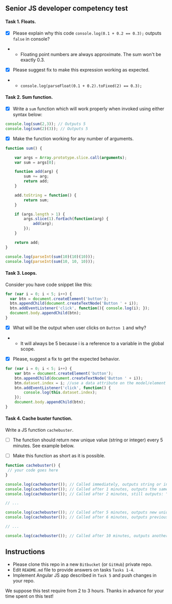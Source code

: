 ## Senior JS developer competency test

#### Task 1. Floats.

- [x] Please explain why this code `console.log(0.1 + 0.2 == 0.3);` outputs `false` in console? 
- - Floating point numbers are always approximate. The sum won't be exactly 0.3. 
- [x] Please suggest fix to make this expression working as expected.
- - `console.log(parseFloat(0.1 + 0.2).toFixed(2) == 0.3);`

#### Task 2. Sum function.

- [x] Write a `sum` function which will work properly when invoked using either syntax below: 

```javascript
console.log(sum(2,3)); // Outputs 5 
console.log(sum(2)(3)); // Outputs 5
``` 

- [x] Make the function working for any number of arguments.

```javascript
function sum() {

	var args = Array.prototype.slice.call(arguments);
	var sum = args[0];

	function add(arg) {
		sum += arg;
		return add;
	}

	add.toString = function() {
		return sum;
	}

	if (args.length > 1) {
		args.slice(1).forEach(function(arg) {
			add(arg);
		});
	}

	return add;
}

console.log(parseInt(sum(10)(10)(10)));
console.log(parseInt(sum(10, 10, 10)));
``` 


#### Task 3. Loops.

Consider you have code snippet like this: 

```javascript
for (var i = 0; i < 5; i++) {
  var btn = document.createElement('button');
  btn.appendChild(document.createTextNode('Button ' + i));
  btn.addEventListener('click', function(){ console.log(i); });
  document.body.appendChild(btn);
}
```

- [x] What will be the output when user clicks on `Button 1` and why? 
- - It will always be 5 because i is a reference to a variable in the global scope.
- [x] Please, suggest a fix to get the expected behavior.
```javascript
for (var i = 0; i < 5; i++) {
	var btn = document.createElement('button');
	btn.appendChild(document.createTextNode('Button ' + i));
	btn.dataset.index = i; //use a data attribute on the model/element itself
	btn.addEventListener('click', function() {
		console.log(this.dataset.index);
	});
	document.body.appendChild(btn);
}
```

#### Task 4. Cache buster function.

Write a JS function `cachebuster`.
- [ ] The function should return new unique value (string or integer) every 5 minutes. See example below.
- [ ] Make this function as short as it is possible.


```javascript
function cachebuster() {
 // your code goes here
}

console.log(cachebuster()); // Called immediately, outputs string or integer, e.g. "abcd" or 1234
console.log(cachebuster()); // Called after 1 minutes, outputs the same string: "abcd" or 1234
console.log(cachebuster()); // Called after 2 minutes, still outputs: "abcd" or 1234

// ...

console.log(cachebuster()); // Called after 5 minutes, outputs new unique value: e.g. "abce" or 1235
console.log(cachebuster()); // Called after 6 minutes, outputs previous value: "abce" or 1235

// ...

console.log(cachebuster()); // Called after 10 minutes, outputs another one new unique value, like "abcf" or 1236

```


## Instructions

- Please clone this repo in a new `Bitbucket` (or `GitHub`) private repo.
- Edit `README.md` file to provide answers on tasks `Tasks 1-4`. 
- Implement Angular JS app described in `Task 5` and push changes in your repo.
 

We suppose this test require from 2 to 3 hours. Thanks in advance for your time spent on this test! 
